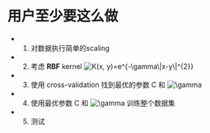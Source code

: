 # 用户至少要这么做

+ 1. 对数据执行简单的scaling
+ 2. 考虑 **RBF**  kernel <img src="https://latex.codecogs.com/svg.image?K(x,&space;y)=e^{-\gamma\|x-y\|^{2}}" title="K(x, y)=e^{-\gamma\|x-y\|^{2}}" />
+ 3. 使用 cross-validation 找到最优的参数 C 和 <img src="https://latex.codecogs.com/svg.image?\gamma" title="\gamma" />
+ 4. 使用最优参数 C 和 <img src="https://latex.codecogs.com/svg.image?\gamma" title="\gamma" /> 训练整个数据集
+ 5. 测试
